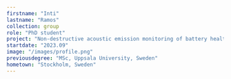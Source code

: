 ```yaml
---
firstname: "Inti"
lastname: "Ramos"
collection: group
role: "PhD student"
project: "Non-destructive acoustic emission monitoring of battery health"
startdate: "2023.09"
image: "/images/profile.png"
previousdegree: "MSc, Uppsala University, Sweden"
hometown: "Stockholm, Sweden"
---
```

